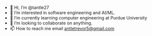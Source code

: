 - 👋 Hi, I’m @tantle27
- 👀 I’m interested in software engineering and AI/ML. 
- 🌱 I’m currently learning computer engineering at Purdue University
- 💞️ I’m looking to collaborate on anything.
- 📫 How to reach me email antletrevor5@gmail.com

<!---
tantle27/tantle27 is a ✨ special ✨ repository because its `README.md` (this file) appears on your GitHub profile.
You can click the Preview link to take a look at your changes.
--->

